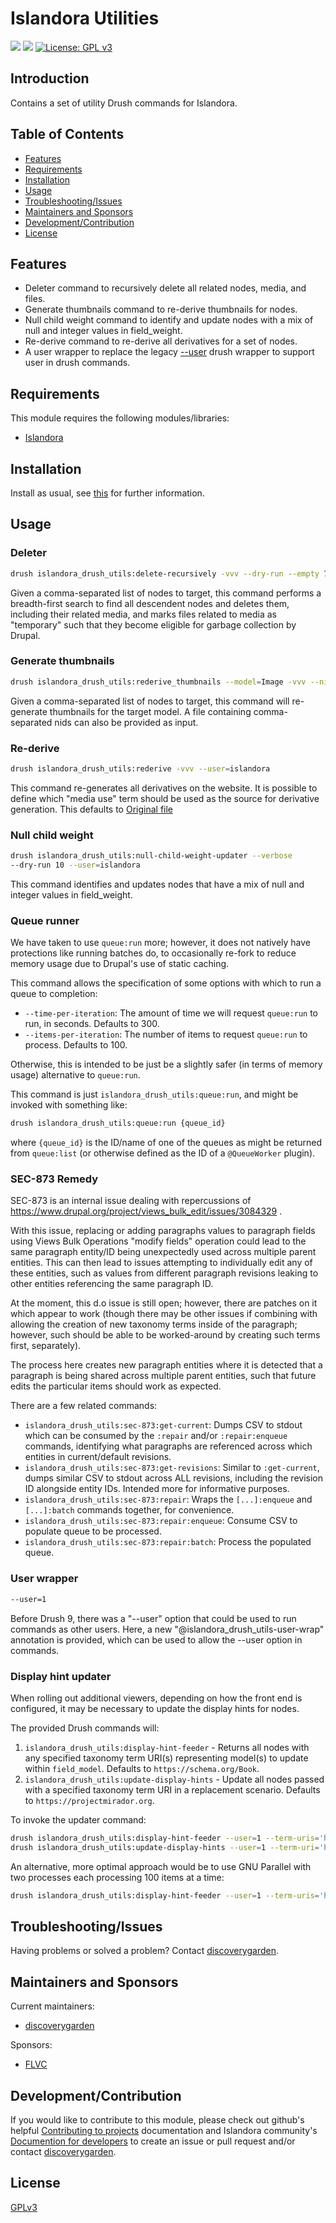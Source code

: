 # Islandora Utilities

![](https://github.com/discoverygarden/islandora_drush_utils/actions/workflows/auto-lint.yml/badge.svg)
![](https://github.com/discoverygarden/islandora_drush_utils/actions/workflows/auto-semver.yml/badge.svg)
[![License: GPL v3](https://img.shields.io/badge/License-GPLv3-blue.svg)](https://www.gnu.org/licenses/gpl-3.0)

## Introduction

Contains a set of utility Drush commands for Islandora.

## Table of Contents

* [Features](#features)
* [Requirements](#requirements)
* [Installation](#installation)
* [Usage](#usage)
* [Troubleshooting/Issues](#troubleshootingissues)
* [Maintainers and Sponsors](#maintainers-and-sponsors)
* [Development/Contribution](#developmentcontribution)
* [License](#license)

## Features

- Deleter command to recursively delete all related nodes, media, and files.
- Generate thumbnails command to re-derive thumbnails for nodes.
- Null child weight command to identify and update nodes with a mix of null and integer values in field_weight.
- Re-derive command to re-derive all derivatives for a set of nodes.
- A user wrapper to replace the legacy [--user](https://github.com/drush-ops/drush/issues/3396) drush wrapper to support user in drush commands.

## Requirements

This module requires the following modules/libraries:

* [Islandora](https://github.com/Islandora/islandora)

## Installation

Install as usual, see
[this]( https://www.drupal.org/docs/extending-drupal/installing-modules) for
further information.

## Usage

### Deleter

```bash
drush islandora_drush_utils:delete-recursively -vvv --dry-run --empty 7,11 --user=islandora
```

Given a comma-separated list of nodes to target, this command performs a breadth-first search to find all descendent nodes and deletes them, including their related media, and marks files related to media as "temporary" such that they become eligible for garbage collection by Drupal.

### Generate thumbnails

```bash
drush islandora_drush_utils:rederive_thumbnails --model=Image -vvv --nids=7,11 --user=islandora
```

Given a comma-separated list of nodes to target, this command will re-generate thumbnails for the target model. A file containing comma-separated nids can also be provided as input.

### Re-derive

```bash
drush islandora_drush_utils:rederive -vvv --user=islandora
```

This command re-generates all derivatives on the website. It is possible to define which "media use" term should be used as the source for derivative generation. This defaults to [Original file](http://pcdm.org/use#OriginalFile)

### Null child weight

```bash
drush islandora_drush_utils:null-child-weight-updater --verbose
--dry-run 10 --user=islandora
```

This command identifies and updates nodes that have a mix of null and integer values in field_weight.

### Queue runner

We have taken to use `queue:run` more; however, it does not natively have protections like running batches do, to occasionally re-fork to reduce memory usage due to Drupal's use of static caching.

This command allows the specification of some options with which to run a queue to completion:
- `--time-per-iteration`: The amount of time we will request `queue:run` to run, in seconds. Defaults to 300.
- `--items-per-iteration`: The number of items to request `queue:run` to process. Defaults to 100.

Otherwise, this is intended to be just be a slightly safer (in terms of memory usage) alternative to `queue:run`.

This command is just `islandora_drush_utils:queue:run`, and might be invoked with something like:

```bash
drush islandora_drush_utils:queue:run {queue_id}
```

where `{queue_id}` is the ID/name of one of the queues as might be returned from `queue:list` (or otherwise defined as the ID of a `@QueueWorker` plugin).

### SEC-873 Remedy

SEC-873 is an internal issue dealing with repercussions of https://www.drupal.org/project/views_bulk_edit/issues/3084329 .

With this issue, replacing or adding paragraphs values to paragraph fields using Views Bulk Operations "modify fields" operation could lead to the same paragraph entity/ID being unexpectedly used across multiple parent entities. This can then lead to issues attempting to individually edit any of these entities, such as values from different paragraph revisions leaking to other entities referencing the same paragraph ID.

At the moment, this d.o issue is still open; however, there are patches on it which appear to work (though there may be other issues if combining with allowing the creation of new taxonomy terms inside of the paragraph; however, such should be able to be worked-around by creating such terms first, separately).

The process here creates new paragraph entities where it is detected that a paragraph is being shared across multiple parent entities, such that future edits the particular items should work as expected.

There are a few related commands:

- `islandora_drush_utils:sec-873:get-current`: Dumps CSV to stdout which can be consumed by the `:repair` and/or `:repair:enqueue` commands, identifying what paragraphs are referenced across which entities in current/default revisions.
- `islandora_drush_utils:sec-873:get-revisions`: Similar to `:get-current`, dumps similar CSV to stdout across ALL revisions, including the revision ID alongside entity IDs. Intended more for informative purposes.
- `islandora_drush_utils:sec-873:repair`: Wraps the `[...]:enqueue` and `[...]:batch` commands together, for convenience.
- `islandora_drush_utils:sec-873:repair:enqueue`: Consume CSV to populate queue to be processed.
- `islandora_drush_utils:sec-873:repair:batch`: Process the populated queue.

### User wrapper

```bash
--user=1
```

Before Drush 9, there was a "--user" option that could be used to run commands as other users. Here, a new  "@islandora_drush_utils-user-wrap" annotation is provided, which can be used to allow the --user option in commands.

### Display hint updater

When rolling out additional viewers, depending on how the front end is
configured, it may be necessary to update the display hints for nodes.

The provided Drush commands will:
1. `islandora_drush_utils:display-hint-feeder` - Returns all nodes with any
specified taxonomy term URI(s) representing model(s) to update within
`field_model`. Defaults to `https://schema.org/Book`.
2. `islandora_drush_utils:update-display-hints` - Update all nodes passed with a
specified taxonomy term URI in a replacement scenario. Defaults to
`https://projectmirador.org`.

To invoke the updater command:
```bash
drush islandora_drush_utils:display-hint-feeder --user=1 --term-uris='https://schema.org/Book' > nodes.csv
drush islandora_drush_utils:update-display-hints --user=1 --term-uri='https://projectmirador.org' < nodes.csv
```

An alternative, more optimal approach would be to use GNU Parallel with
two processes each processing 100 items at a time:

```bash
drush islandora_drush_utils:display-hint-feeder --user=1 --term-uris='https://schema.org/Book' | parallel --pipe --max-args 100 -j2 drush islandora_drush_utils:update-display-hints --user=1 --term-uri='https://projectmirador.org'
```


## Troubleshooting/Issues

Having problems or solved a problem? Contact [discoverygarden](http://support.discoverygarden.ca).

## Maintainers and Sponsors

Current maintainers:

* [discoverygarden](http://www.discoverygarden.ca)

Sponsors:

* [FLVC](https://www.flvc.org/)

## Development/Contribution

If you would like to contribute to this module, please check out github's helpful
[Contributing to projects](https://docs.github.com/en/get-started/quickstart/contributing-to-projects) documentation and Islandora community's [Documention for developers](https://islandora.github.io/documentation/contributing/CONTRIBUTING/#github-issues) to create an issue or pull request and/or
contact [discoverygarden](http://support.discoverygarden.ca).

## License

[GPLv3](http://www.gnu.org/licenses/gpl-3.0.txt)
